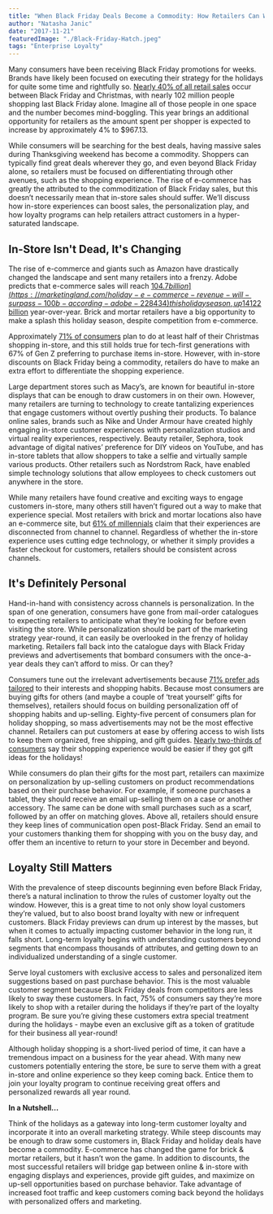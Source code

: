 ```yaml
---
title: "When Black Friday Deals Become a Commodity: How Retailers Can Win This Holiday Season"
author: "Natasha Janic"
date: "2017-11-21"
featuredImage: "./Black-Friday-Hatch.jpeg"
tags: "Enterprise Loyalty"
---
```


Many consumers have been receiving Black Friday promotions for weeks. Brands have likely been focused on executing their strategy for the holidays for quite some time and rightfully so. [Nearly 40% of all retail sales](https://www.thebalance.com/what-is-black-friday-3305710) occur between Black Friday and Christmas, with nearly 102 million people shopping last Black Friday alone. Imagine all of those people in one space and the number becomes mind-boggling. This year brings an additional opportunity for retailers as the amount spent per shopper is expected to increase by approximately 4% to $967.13.

While consumers will be searching for the best deals, having massive sales during Thanksgiving weekend has become a commodity. Shoppers can typically find great deals wherever they go, and even beyond Black Friday alone, so retailers must be focused on differentiating through other avenues, such as the shopping experience. The rise of e-commerce has greatly the attributed to the commoditization of Black Friday sales, but this doesn’t necessarily mean that in-store sales should suffer. We’ll discuss how in-store experiences can boost sales, the personalization play, and how loyalty programs can help retailers attract customers in a hyper-saturated landscape.

## In-Store Isn't Dead, It's Changing

The rise of e-commerce and giants such as Amazon have drastically changed the landscape and sent many retailers into a frenzy. Adobe predicts that e-commerce sales will reach [$104.7 billion](https://marketingland.com/holiday-e-commerce-revenue-will-surpass-100b-according-adobe-228434) this holiday season, up 14% from just last year. This, coupled with the many high-profile department store closings, would make it seem as if the in-store experience is dead. However, retail sales are up [$122 billion](http://www.ihlservices.com/product/debunking-the-retail-apocalypse/) year-over-year. Brick and mortar retailers have a big opportunity to make a splash this holiday season, despite competition from e-commerce.

Approximately [71% of consumers](https://blog.gpshopper.com/over-one-third-of-consumers-typically-feel-nothing-when-shopping-in-store) plan to do at least half of their Christmas shopping in-store, and this still holds true for tech-first generations with 67% of Gen Z preferring to purchase items in-store. However, with in-store discounts on Black Friday being a commodity, retailers do have to make an extra effort to differentiate the shopping experience.

Large department stores such as Macy’s, are known for beautiful in-store displays that can be enough to draw customers in on their own. However, many retailers are turning to technology to create tantalizing experiences that engage customers without overtly pushing their products. To balance online sales, brands such as Nike and Under Armour have created highly engaging in-store customer experiences with personalization studios and virtual reality experiences, respectively. Beauty retailer, Sephora, took advantage of digital natives’ preference for DIY videos on YouTube, and has in-store tablets that allow shoppers to take a selfie and virtually sample various products. Other retailers such as Nordstrom Rack, have enabled simple technology solutions that allow employees to check customers out anywhere in the store.

While many retailers have found creative and exciting ways to engage customers in-store, many others still haven’t figured out a way to make that experience special. Most retailers with brick and mortar locations also have an e-commerce site, but [61% of millennials](https://marketingland.com/customer-identity-brings-wow-factor-back-black-friday-228241) claim that their experiences are disconnected from channel to channel. Regardless of whether the in-store experience uses cutting edge technology, or whether it simply provides a faster checkout for customers, retailers should be consistent across channels.

## It's Definitely Personal

Hand-in-hand with consistency across channels is personalization. In the span of one generation, consumers have gone from mail-order catalogues to expecting retailers to anticipate what they’re looking for before even visiting the store. While personalization should be part of the marketing strategy year-round, it can easily be overlooked in the frenzy of holiday marketing. Retailers fall back into the catalogue days with Black Friday previews and advertisements that bombard consumers with the once-a-year deals they can’t afford to miss. Or can they?

Consumers tune out the irrelevant advertisements because [71% prefer ads tailored](https://www.marketingdive.com/news/study-71-of-consumers-prefer-personalized-ads/418831/) to their interests and shopping habits. Because most consumers are buying gifts for others (and maybe a couple of ‘treat yourself’ gifts for themselves), retailers should focus on building personalization off of shopping habits and up-selling. Eighty-five percent of consumers plan for holiday shopping, so mass advertisements may not be the most effective channel. Retailers can put customers at ease by offering access to wish lists to keep them organized, free shipping, and gift guides. [Nearly two-thirds of consumers](https://www.chainstoreage.com/news/loyalty-beyond-holidays-brand-purpose-crucial-long-term-customer-loyalty/) say their shopping experience would be easier if they got gift ideas for the holidays!

While consumers do plan their gifts for the most part, retailers can maximize on personalization by up-selling customers on product recommendations based on their purchase behavior. For example, if someone purchases a tablet, they should receive an email up-selling them on a case or another accessory. The same can be done with small purchases such as a scarf, followed by an offer on matching gloves. Above all, retailers should ensure they keep lines of communication open post-Black Friday. Send an email to your customers thanking them for shopping with you on the busy day, and offer them an incentive to return to your store in December and beyond.

## Loyalty Still Matters

With the prevalence of steep discounts beginning even before Black Friday, there’s a natural inclination to throw the rules of customer loyalty out the window. However, this is a great time to not only show loyal customers they’re valued, but to also boost brand loyalty with new or infrequent customers. Black Friday previews can drum up interest by the masses, but when it comes to actually impacting customer behavior in the long run, it falls short. Long-term loyalty begins with understanding customers beyond segments that encompass thousands of attributes, and getting down to an individualized understanding of a single customer.

Serve loyal customers with exclusive access to sales and personalized item suggestions based on past purchase behavior. This is the most valuable customer segment because Black Friday deals from competitors are less likely to sway these customers. In fact, 75% of consumers say they’re more likely to shop with a retailer during the holidays if they’re part of the loyalty program. Be sure you’re giving these customers extra special treatment during the holidays - maybe even an exclusive gift as a token of gratitude for their business all year-round!

Although holiday shopping is a short-lived period of time, it can have a tremendous impact on a business for the year ahead. With many new customers potentially entering the store, be sure to serve them with a great in-store and online experience so they keep coming back. Entice them to join your loyalty program to continue receiving great offers and personalized rewards all year round.

**In a Nutshell...**

Think of the holidays as a gateway into long-term customer loyalty and incorporate it into an overall marketing strategy. While steep discounts may be enough to draw some customers in, Black Friday and holiday deals have become a commodity. E-commerce has changed the game for brick & mortar retailers, but it hasn’t won the game. In addition to discounts, the most successful retailers will bridge gap between online & in-store with engaging displays and experiences, provide gift guides, and maximize on up-sell opportunities based on purchase behavior. Take advantage of increased foot traffic and keep customers coming back beyond the holidays with personalized offers and marketing.
